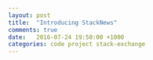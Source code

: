 ```yaml
---
layout: post
title:  "Introducing StackNews"
comments: true
date:   2016-07-24 19:50:00 +1000
categories: code project stack-exchange
---
```

